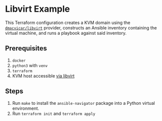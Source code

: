 # Libvirt Example

This Terraform configuration creates a KVM domain using the [`dmacvicar/libvirt`](https://registry.terraform.io/providers/dmacvicar/libvirt/latest/docs) provider, constructs an Ansible inventory containing the virtual machine, and runs a playbook against said inventory.

## Prerequisites

1. `docker`
2. `python3` with `venv`
3. `terraform`
4. KVM host accessible [via libvirt](https://registry.terraform.io/providers/dmacvicar/libvirt/latest/docs#the-connection-uri)

## Steps

1. Run `make` to install the `ansible-navigator` package into a Python virtual environment.
2. Run `terraform init` and `terraform apply`
